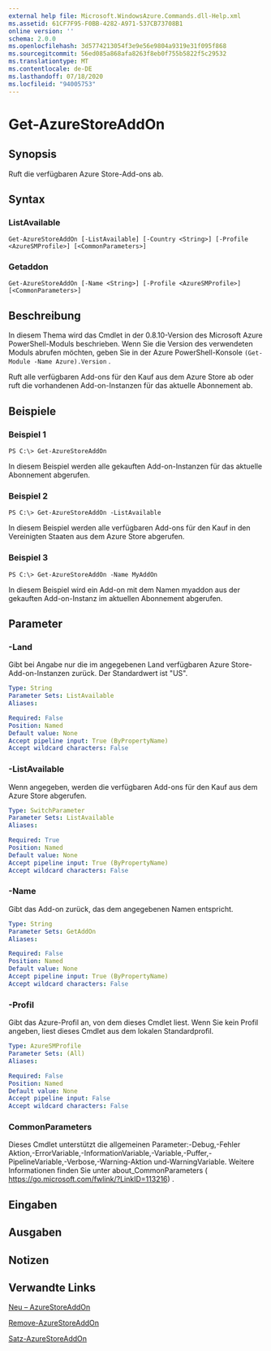 ```yaml
---
external help file: Microsoft.WindowsAzure.Commands.dll-Help.xml
ms.assetid: 61CF7F95-F0BB-4282-A971-537CB73708B1
online version: ''
schema: 2.0.0
ms.openlocfilehash: 3d5774213054f3e9e56e9804a9319e31f095f868
ms.sourcegitcommit: 56ed085a868afa8263f8eb0f755b5822f5c29532
ms.translationtype: MT
ms.contentlocale: de-DE
ms.lasthandoff: 07/18/2020
ms.locfileid: "94005753"
---
```

# Get-AzureStoreAddOn

## Synopsis
Ruft die verfügbaren Azure Store-Add-ons ab.

## Syntax

### ListAvailable
```
Get-AzureStoreAddOn [-ListAvailable] [-Country <String>] [-Profile <AzureSMProfile>] [<CommonParameters>]
```

### Getaddon
```
Get-AzureStoreAddOn [-Name <String>] [-Profile <AzureSMProfile>] [<CommonParameters>]
```

## Beschreibung
In diesem Thema wird das Cmdlet in der 0.8.10-Version des Microsoft Azure PowerShell-Moduls beschrieben.
Wenn Sie die Version des verwendeten Moduls abrufen möchten, geben Sie in der Azure PowerShell-Konsole `(Get-Module -Name Azure).Version` .

Ruft alle verfügbaren Add-ons für den Kauf aus dem Azure Store ab oder ruft die vorhandenen Add-on-Instanzen für das aktuelle Abonnement ab.

## Beispiele

### Beispiel 1
```
PS C:\> Get-AzureStoreAddOn
```

In diesem Beispiel werden alle gekauften Add-on-Instanzen für das aktuelle Abonnement abgerufen.

### Beispiel 2
```
PS C:\> Get-AzureStoreAddOn -ListAvailable
```

In diesem Beispiel werden alle verfügbaren Add-ons für den Kauf in den Vereinigten Staaten aus dem Azure Store abgerufen.

### Beispiel 3
```
PS C:\> Get-AzureStoreAddOn -Name MyAddOn
```

In diesem Beispiel wird ein Add-on mit dem Namen myaddon aus der gekauften Add-on-Instanz im aktuellen Abonnement abgerufen.

## Parameter

### -Land
Gibt bei Angabe nur die im angegebenen Land verfügbaren Azure Store-Add-on-Instanzen zurück.
Der Standardwert ist "US".

```yaml
Type: String
Parameter Sets: ListAvailable
Aliases: 

Required: False
Position: Named
Default value: None
Accept pipeline input: True (ByPropertyName)
Accept wildcard characters: False
```

### -ListAvailable
Wenn angegeben, werden die verfügbaren Add-ons für den Kauf aus dem Azure Store abgerufen.

```yaml
Type: SwitchParameter
Parameter Sets: ListAvailable
Aliases: 

Required: True
Position: Named
Default value: None
Accept pipeline input: True (ByPropertyName)
Accept wildcard characters: False
```

### -Name
Gibt das Add-on zurück, das dem angegebenen Namen entspricht.

```yaml
Type: String
Parameter Sets: GetAddOn
Aliases: 

Required: False
Position: Named
Default value: None
Accept pipeline input: True (ByPropertyName)
Accept wildcard characters: False
```

### -Profil
Gibt das Azure-Profil an, von dem dieses Cmdlet liest.
Wenn Sie kein Profil angeben, liest dieses Cmdlet aus dem lokalen Standardprofil.

```yaml
Type: AzureSMProfile
Parameter Sets: (All)
Aliases: 

Required: False
Position: Named
Default value: None
Accept pipeline input: False
Accept wildcard characters: False
```

### CommonParameters
Dieses Cmdlet unterstützt die allgemeinen Parameter:-Debug,-Fehler Aktion,-ErrorVariable,-InformationVariable,-Variable,-Puffer,-PipelineVariable,-Verbose,-Warning-Aktion und-WarningVariable. Weitere Informationen finden Sie unter about_CommonParameters ( https://go.microsoft.com/fwlink/?LinkID=113216) .

## Eingaben

## Ausgaben

## Notizen

## Verwandte Links

[Neu – AzureStoreAddOn](./New-AzureStoreAddOn.md)

[Remove-AzureStoreAddOn](./Remove-AzureStoreAddOn.md)

[Satz-AzureStoreAddOn](./Set-AzureStoreAddOn.md)


